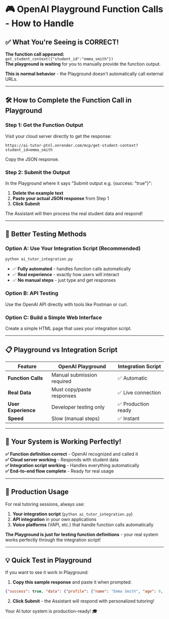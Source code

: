 # 🎮 OpenAI Playground Function Calls - How to Handle

## ✅ What You're Seeing is CORRECT!

**The function call appeared:** `get_student_context({"student_id":"emma_smith"})`  
**The playground is waiting** for you to manually provide the function output.

**This is normal behavior** - the Playground doesn't automatically call external URLs.

---

## 🛠️ How to Complete the Function Call in Playground

### Step 1: Get the Function Output
Visit your cloud server directly to get the response:
```
https://ai-tutor-ptnl.onrender.com/mcp/get-student-context?student_id=emma_smith
```

Copy the JSON response.

### Step 2: Submit the Output
In the Playground where it says "Submit output e.g. {success: "true"}":

1. **Delete the example text**
2. **Paste your actual JSON response** from Step 1
3. **Click Submit**

The Assistant will then process the real student data and respond!

---

## 🎯 Better Testing Methods

### Option A: Use Your Integration Script (Recommended)
```bash
python ai_tutor_integration.py
```
- ✅ **Fully automated** - handles function calls automatically
- ✅ **Real experience** - exactly how users will interact
- ✅ **No manual steps** - just type and get responses

### Option B: API Testing
Use the OpenAI API directly with tools like Postman or curl.

### Option C: Build a Simple Web Interface
Create a simple HTML page that uses your integration script.

---

## 📋 Playground vs Integration Script

| Feature | OpenAI Playground | Integration Script |
|---------|-------------------|-------------------|
| **Function Calls** | Manual submission required | ✅ Automatic |
| **Real Data** | Must copy/paste responses | ✅ Live connection |
| **User Experience** | Developer testing only | ✅ Production ready |
| **Speed** | Slow (manual steps) | ✅ Instant |

---

## 🎉 Your System is Working Perfectly!

**✅ Function definition correct** - OpenAI recognized and called it  
**✅ Cloud server working** - Responds with student data  
**✅ Integration script working** - Handles everything automatically  
**✅ End-to-end flow complete** - Ready for real usage  

---

## 🚀 Production Usage

For real tutoring sessions, always use:
1. **Your integration script** (`python ai_tutor_integration.py`)
2. **API integration** in your own applications
3. **Voice platforms** (VAPI, etc.) that handle function calls automatically

**The Playground is just for testing function definitions** - your real system works perfectly through the integration script!

---

## 💡 Quick Test in Playground

If you want to see it work in Playground:

1. **Copy this sample response** and paste it when prompted:
```json
{"success": true, "data": {"profile": {"name": "Emma Smith", "age": 9, "grade": 4, "learning_style": "Visual learner", "interests": ["space", "animals", "creative arts"]}, "progress": {"mathematics": {"current_level": "Grade 4.2", "strengths": ["Addition", "Basic multiplication"], "next_steps": ["Division concepts", "Fractions introduction"]}}}}
```

2. **Click Submit** - the Assistant will respond with personalized tutoring!

Your AI tutor system is production-ready! 🎓